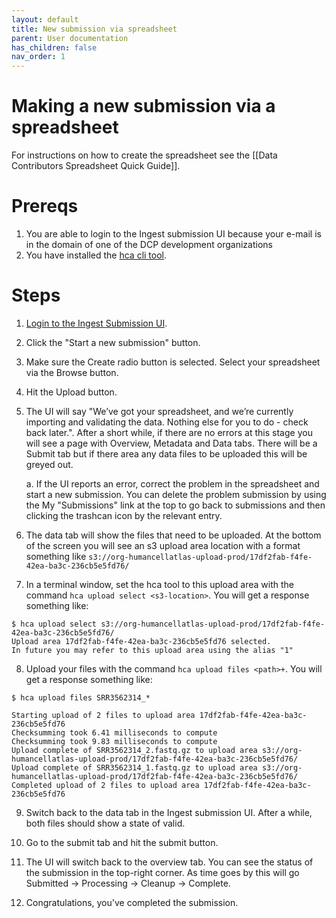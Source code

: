 ```yaml
---
layout: default
title: New submission via spreadsheet
parent: User documentation
has_children: false
nav_order: 1
---
```


# Making a new submission via a spreadsheet

For instructions on how to create the spreadsheet see the [[Data Contributors Spreadsheet Quick Guide]].

# Prereqs
1. You are able to login to the Ingest submission UI because your e-mail is in the domain of one of the DCP development organizations
2. You have installed the [hca cli tool](https://data.humancellatlas.org/guides/installing-the-hca-cli).

# Steps
1. [Login to the Ingest Submission UI](https://ui.ingest.data.humancellatlas.org/login).
2. Click the "Start a new submission" button.
3. Make sure the Create radio button is selected. Select your spreadsheet via the Browse button.
4. Hit the Upload button.
5. The UI will say "We’ve got your spreadsheet, and we’re currently importing and validating the data. Nothing else for you to do - check back later.". After a short while, if there are no errors at this stage you will see a page with Overview, Metadata and Data tabs. There will be a Submit tab but if there area any data files to be uploaded this will be greyed out.

   a. If the UI reports an error, correct the problem in the spreadsheet and start a new submission. You can delete the problem submission by using the My "Submissions" link at the top to go back to submissions and then clicking the trashcan icon by the relevant entry.

6. The data tab will show the files that need to be uploaded. At the bottom of the screen you will see an s3 upload area location with a format something like `s3://org-humancellatlas-upload-prod/17df2fab-f4fe-42ea-ba3c-236cb5e5fd76/`

7. In a terminal window, set the hca tool to this upload area with the command `hca upload select <s3-location>`. You will get a response something like:

```
$ hca upload select s3://org-humancellatlas-upload-prod/17df2fab-f4fe-42ea-ba3c-236cb5e5fd76/
Upload area 17df2fab-f4fe-42ea-ba3c-236cb5e5fd76 selected.
In future you may refer to this upload area using the alias "1"
```

8. Upload your files with the command `hca upload files <path>+`. You will get a response something like:

```
$ hca upload files SRR3562314_*

Starting upload of 2 files to upload area 17df2fab-f4fe-42ea-ba3c-236cb5e5fd76
Checksumming took 6.41 milliseconds to compute
Checksumming took 9.83 milliseconds to compute
Upload complete of SRR3562314_2.fastq.gz to upload area s3://org-humancellatlas-upload-prod/17df2fab-f4fe-42ea-ba3c-236cb5e5fd76/
Upload complete of SRR3562314_1.fastq.gz to upload area s3://org-humancellatlas-upload-prod/17df2fab-f4fe-42ea-ba3c-236cb5e5fd76/
Completed upload of 2 files to upload area 17df2fab-f4fe-42ea-ba3c-236cb5e5fd76
```

9. Switch back to the data tab in the Ingest submission UI. After a while, both files should show a state of valid.

10. Go to the submit tab and hit the submit button.

11. The UI will switch back to the overview tab. You can see the status of the submission in the top-right corner. As time goes by this will go Submitted -> Processing -> Cleanup -> Complete.

12. Congratulations, you've completed the submission.